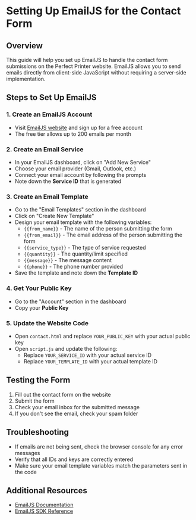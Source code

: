 # Setting Up EmailJS for the Contact Form

## Overview
This guide will help you set up EmailJS to handle the contact form submissions on the Perfect Printer website. EmailJS allows you to send emails directly from client-side JavaScript without requiring a server-side implementation.

## Steps to Set Up EmailJS

### 1. Create an EmailJS Account
- Visit [EmailJS website](https://www.emailjs.com/) and sign up for a free account
- The free tier allows up to 200 emails per month

### 2. Create an Email Service
- In your EmailJS dashboard, click on "Add New Service"
- Choose your email provider (Gmail, Outlook, etc.)
- Connect your email account by following the prompts
- Note down the **Service ID** that is generated

### 3. Create an Email Template
- Go to the "Email Templates" section in the dashboard
- Click on "Create New Template"
- Design your email template with the following variables:
  - `{{from_name}}` - The name of the person submitting the form
  - `{{from_email}}` - The email address of the person submitting the form
  - `{{service_type}}` - The type of service requested
  - `{{quantity}}` - The quantity/limit specified
  - `{{message}}` - The message content
  - `{{phone}}` - The phone number provided
- Save the template and note down the **Template ID**

### 4. Get Your Public Key
- Go to the "Account" section in the dashboard
- Copy your **Public Key**

### 5. Update the Website Code
- Open `contact.html` and replace `YOUR_PUBLIC_KEY` with your actual public key
- Open `script.js` and update the following:
  - Replace `YOUR_SERVICE_ID` with your actual service ID
  - Replace `YOUR_TEMPLATE_ID` with your actual template ID

## Testing the Form
1. Fill out the contact form on the website
2. Submit the form
3. Check your email inbox for the submitted message
4. If you don't see the email, check your spam folder

## Troubleshooting
- If emails are not being sent, check the browser console for any error messages
- Verify that all IDs and keys are correctly entered
- Make sure your email template variables match the parameters sent in the code

## Additional Resources
- [EmailJS Documentation](https://www.emailjs.com/docs/)
- [EmailJS SDK Reference](https://www.emailjs.com/docs/sdk/installation/)